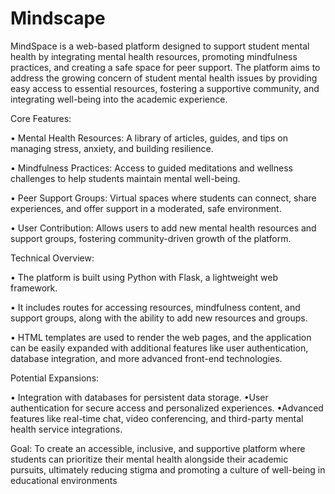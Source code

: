 # Mindscape
MindSpace is a web-based platform designed to support student mental health by integrating mental health resources, promoting mindfulness practices, and creating a safe space for peer support. The platform aims to address the growing concern of student mental health issues by providing easy access to essential resources, fostering a supportive community, and integrating well-being into the academic experience.


Core Features:

• Mental Health Resources: A library of articles, guides, and tips on managing stress, anxiety, and building resilience.

• Mindfulness Practices: Access to guided meditations and wellness challenges to help students maintain mental well-being.

• Peer Support Groups: Virtual spaces where students can connect, share experiences, and offer support in a moderated, safe environment.

• User Contribution: Allows users to add new mental health resources and support groups, fostering community-driven growth of the platform.


Technical Overview:

• The platform is built using Python with Flask, a lightweight web framework.

• It includes routes for accessing resources, mindfulness content, and support groups, along with the ability to add new resources and groups.

• HTML templates are used to render the web pages, and the application can be easily expanded with additional features like user authentication, database integration, and more advanced front-end technologies.


Potential Expansions:

• Integration with databases for persistent data storage.
•User authentication for secure access and personalized experiences.
•Advanced features like real-time chat, video conferencing, and third-party mental health service integrations.


Goal:
To create an accessible, inclusive, and supportive platform where students can prioritize their mental health alongside their academic pursuits, ultimately reducing stigma and promoting a culture of well-being in educational environments


